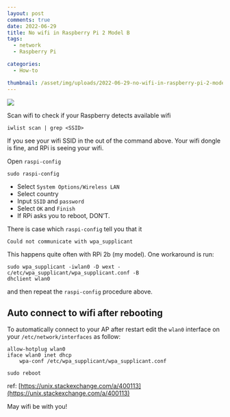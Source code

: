 ```yaml
---
layout: post
comments: true
date: 2022-06-29
title: No wifi in Raspberry Pi 2 Model B
tags:
  - network
  - Raspberry Pi

categories:
  - How-to

thumbnail: /asset/img/uploads/2022-06-29-no-wifi-in-raspberry-pi-2-model-b.png
---
```


![](https://s3.us-west-2.amazonaws.com/secure.notion-static.com/4d704959-90a6-4604-8a22-ed9cf5bf2abf/IMG_3505.jpg?X-Amz-Algorithm=AWS4-HMAC-SHA256&X-Amz-Content-Sha256=UNSIGNED-PAYLOAD&X-Amz-Credential=AKIAT73L2G45EIPT3X45%2F20221222%2Fus-west-2%2Fs3%2Faws4_request&X-Amz-Date=20221222T115347Z&X-Amz-Expires=3600&X-Amz-Signature=dc9dee9b3ade5714ad0220a3f100169c7f64fe2eb83e04020e3e20546b0b786f&X-Amz-SignedHeaders=host&x-id=GetObject)


Scan wifi to check if your Raspberry detects available wifi


```shell
iwlist scan | grep <SSID>
```


If you see your wifi SSID in the out of the command above. Your wifi dongle is fine, and RPi is seeing your wifi.


Open `raspi-config`


```shell
sudo raspi-config
```

- Select `System Options/Wireless LAN`
- Select country
- Input `SSID` and `password`
- Select `OK` and `Finish`
- If RPi asks you to reboot, DON’T.

There is case which `raspi-config` tell you that it


```shell
Could not communicate with wpa_supplicant
```


This happens quite often with RPi 2b (my model). One workaround is run:


```shell
sudo wpa_supplicant -iwlan0 -D wext -c/etc/wpa_supplicant/wpa_supplicant.conf -B
dhclient wlan0
```


and then repeat the `raspi-config` procedure above.


## Auto connect to wifi after rebooting


To automatically connect to your AP after restart edit the `wlan0` interface on your `/etc/network/interfaces` as follow:


```shell
allow-hotplug wlan0
iface wlan0 inet dhcp
    wpa-conf /etc/wpa_supplicant/wpa_supplicant.conf
```


```shell
sudo reboot
```


ref: [https://unix.stackexchange.com/a/400113](https://unix.stackexchange.com/a/400113)


May wifi be with you!

